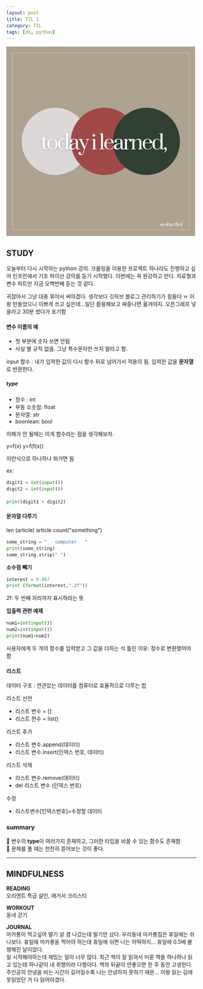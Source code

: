 ```yaml
---
layout: post
title: TIL 1
category: TIL
tags: [ds, python]
---
```



![TIL](../images/til-image.png)


## STUDY

오늘부터 다시 시작하는 python 강의. 크롤링을 이용한 프로젝트 하나라도 진행하고 싶어 인프런에서 기초 파이선 강의를 듣기 시작했다. 이번에는 꼭 완강하고 만다. 자료형과 변수 파트만 지금 오백번째 듣는 것 같다.

귀찮아서 그냥 대충 묶어서 써야겠다. 생각보다 깃허브 블로그 관리하기가 힘들다 ㅠ 이왕 만들었으니 이쁘게 쓰고 싶은데...일단 활용해보고 짜증나면 옮겨야지. 오픈그래프 넣을라고 30분 썼다가 포기함

#### 변수 이름의 예

* 첫 부분에 숫자 쓰면 안됨
* 사실 별 규칙 없음. 그냥 특수문자만 쓰지 말라고 함.

input 함수 : 내가 입력한 값이 다시 함수 뒤로 넘어가서 적용이 됨. 입력한 값을 **문자열**로 반환한다.

##### type
* 정수 : int
* 부동 소숫점: float
* 문자열: str
* boonlean: bool

이해가 안 될때는 이게 함수라는 점을 생각해보자.
<p>
y=f(x)
y=f(f(x))
</p>
이런식으로 하나하나 펴가면 됨

ex:
```python
digit1 = int(input())
digit2 = int(input())

print(digit1 + digit2)
```

#### 문자열 다루기

len (article)
article.count("something")

```python   
some_string = "   computer   "  
print(some_string)
some_string.strip(" ")
```

**소수점 빼기**
```python  
interest = 0.087  
print (format(interest,".2f"))
```

2f: 두 번째 자리까지 표시하라는 뜻

**입출력 관련 예제**
```python  
num1=int(input())
num2=int(input())
print(num1+num2)
```
사용자에게 두 개의 함수를 입력받고 그 값을 더하는 식
틀린 이유: 정수로 변환했어야 함


#### 리스트
데이터 구조 : 연관있는 데이터를 컴퓨터로 효율적으로 다루는 법

리스트 선언
- 리스트 변수 = []
- 리스트 편수 = list()

리스트 추가
- 리스트 변수.append(데이터)
- 리스트 변수.insert(인덱스 번호, 데이터)

리스트 삭제
- 리스트 변수.remove(데이터)
- del 리스트 변수 (인덱스 번호)

수정
- 리스트변수[인덱스번호]=수정할 데이터

### summary
👻 변수의 **type**이 여러가지 존재하고, 그러한 타입을 바꿀 수 있는 함수도 존재함  
👻 문제를 풀 때는 천천히 뜯어보는 것이 좋다.

---

## MINDFULNESS

**READING**  
오리엔트 특급 살인, 애거서 크리스티

**WORKOUT**  
동네 걷기

**JOURNAL**  
마카롱이 먹고싶어 딸기 살 겸 나갔는데 딸기만 샀다. 우리동네 마카롱집은 휴일에는 쉬나보다. 휴일에 마카롱을 먹어야 하는데 휴일에 쉬면 나는 어떡하지... 휴일에 0.5배 불행해진 날이었다.   
일 시작해야하는데 재밌는 일이 너무 많다. 최근 책이 잘 읽혀서 미룬 책들 하나하나 읽고 있는데 하나같이 내 취향이라 다행이다. 책의 뒤끝이 안좋으면 한 주 동안 고생한다. 주인공의 안녕을 비는 시간이 길어질수록 나는 안녕하지 못하기 때문... 이왕 읽는 김에 못읽었던 거 다 읽어야겠다.

